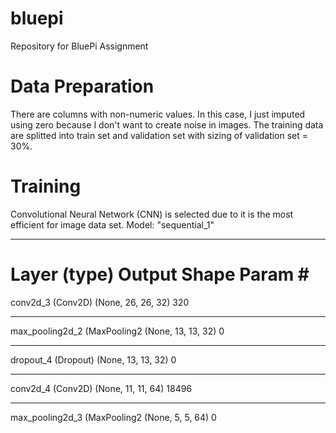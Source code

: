 # bluepi
Repository for BluePi Assignment

# Data Preparation
There are columns with non-numeric values. In this case, I just imputed using zero because I don't want to create noise in images.
The training data are splitted into train set and validation set with sizing of validation set = 30%.

# Training
Convolutional Neural Network (CNN) is selected due to it is the most efficient for image data set.
Model: "sequential_1"
_________________________________________________________________
Layer (type)                 Output Shape              Param #   
=================================================================
conv2d_3 (Conv2D)            (None, 26, 26, 32)        320       
_________________________________________________________________
max_pooling2d_2 (MaxPooling2 (None, 13, 13, 32)        0         
_________________________________________________________________
dropout_4 (Dropout)          (None, 13, 13, 32)        0         
_________________________________________________________________
conv2d_4 (Conv2D)            (None, 11, 11, 64)        18496     
_________________________________________________________________
max_pooling2d_3 (MaxPooling2 (None, 5, 5, 64)          0         
_________________________________________________________________
dropout_5 (Dropout)          (None, 5, 5, 64)          0         
_________________________________________________________________
conv2d_5 (Conv2D)            (None, 3, 3, 128)         73856     
_________________________________________________________________
dropout_6 (Dropout)          (None, 3, 3, 128)         0         
_________________________________________________________________
flatten_1 (Flatten)          (None, 1152)              0         
_________________________________________________________________
dense_2 (Dense)              (None, 128)               147584    
_________________________________________________________________
dropout_7 (Dropout)          (None, 128)               0         
_________________________________________________________________
dense_3 (Dense)              (None, 10)                1290      
=================================================================
Total params: 241,546
Trainable params: 241,546
Non-trainable params: 0

For Intuition and operation behind CNN please refer to https://missinglink.ai/guides/convolutional-neural-networks/convolutional-neural-network-tutorial-basic-advanced/.

# Accuracy
The model's performance is measured by accuracy it can predict the validation set.
The training accuracy is 99.34% and validation accuracy is 98.72%.
To enhance the model performance we can adjust network architecture, add training data or training longer.

